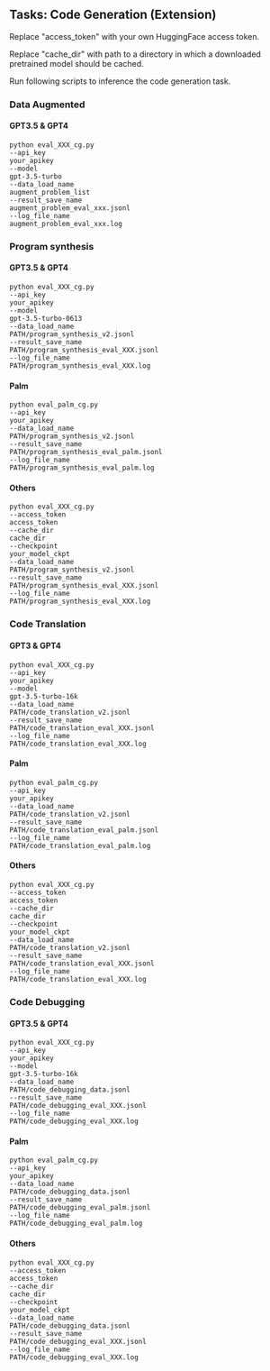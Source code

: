 ## Tasks: Code Generation (Extension)


Replace "access_token" with your own HuggingFace access token.

Replace "cache_dir" with path to a directory in which a downloaded pretrained model should be cached.

Run following scripts to inference the code generation task.

### Data Augmented 
#### GPT3.5 & GPT4
```angular2html
python eval_XXX_cg.py
--api_key
your_apikey
--model
gpt-3.5-turbo
--data_load_name
augment_problem_list
--result_save_name
augment_problem_eval_xxx.jsonl
--log_file_name
augment_problem_eval_xxx.log
```

### Program synthesis
#### GPT3.5 & GPT4
```angular2html
python eval_XXX_cg.py
--api_key
your_apikey
--model
gpt-3.5-turbo-0613
--data_load_name
PATH/program_synthesis_v2.jsonl
--result_save_name
PATH/program_synthesis_eval_XXX.jsonl
--log_file_name
PATH/program_synthesis_eval_XXX.log
```
#### Palm
```angular2html
python eval_palm_cg.py
--api_key
your_apikey
--data_load_name
PATH/program_synthesis_v2.jsonl
--result_save_name
PATH/program_synthesis_eval_palm.jsonl
--log_file_name
PATH/program_synthesis_eval_palm.log
```
#### Others
```angular2html
python eval_XXX_cg.py 
--access_token
access_token
--cache_dir 
cache_dir 
--checkpoint
your_model_ckpt
--data_load_name
PATH/program_synthesis_v2.jsonl
--result_save_name
PATH/program_synthesis_eval_XXX.jsonl
--log_file_name
PATH/program_synthesis_eval_XXX.log
```


### Code Translation
#### GPT3 & GPT4
```angular2html
python eval_XXX_cg.py
--api_key
your_apikey
--model
gpt-3.5-turbo-16k
--data_load_name
PATH/code_translation_v2.jsonl
--result_save_name
PATH/code_translation_eval_XXX.jsonl
--log_file_name
PATH/code_translation_eval_XXX.log
```
#### Palm
```angular2html
python eval_palm_cg.py
--api_key
your_apikey
--data_load_name
PATH/code_translation_v2.jsonl
--result_save_name
PATH/code_translation_eval_palm.jsonl
--log_file_name
PATH/code_translation_eval_palm.log
```
#### Others
```angular2html
python eval_XXX_cg.py 
--access_token
access_token
--cache_dir 
cache_dir 
--checkpoint
your_model_ckpt
--data_load_name
PATH/code_translation_v2.jsonl
--result_save_name
PATH/code_translation_eval_XXX.jsonl
--log_file_name
PATH/code_translation_eval_XXX.log
```



### Code Debugging

#### GPT3.5 & GPT4
```angular2html
python eval_XXX_cg.py
--api_key
your_apikey
--model
gpt-3.5-turbo-16k
--data_load_name
PATH/code_debugging_data.jsonl
--result_save_name
PATH/code_debugging_eval_XXX.jsonl
--log_file_name
PATH/code_debugging_eval_XXX.log
```
#### Palm
```angular2html
python eval_palm_cg.py
--api_key
your_apikey
--data_load_name
PATH/code_debugging_data.jsonl
--result_save_name
PATH/code_debugging_eval_palm.jsonl
--log_file_name
PATH/code_debugging_eval_palm.log
```
#### Others
```angular2html
python eval_XXX_cg.py 
--access_token
access_token
--cache_dir 
cache_dir 
--checkpoint
your_model_ckpt
--data_load_name
PATH/code_debugging_data.jsonl
--result_save_name
PATH/code_debugging_eval_XXX.jsonl
--log_file_name
PATH/code_debugging_eval_XXX.log
```

